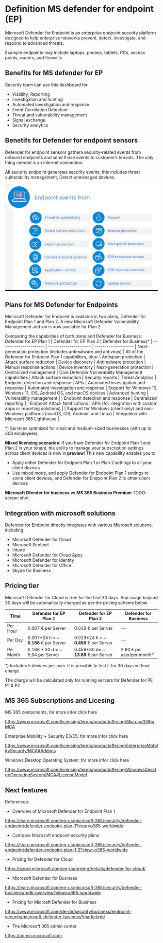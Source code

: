 # Definition MS defender for endpoint (EP)

Microsoft Defender for Endpoint is an enterprise endpoint security platform designed to help enterprise networks prevent, detect, investigate, and respond to advanced threats.

Example endpoints may include laptops, phones, tablets, PCs, access points, routers, and firewalls

## Benefits for MS defender for EP

Security team can use this dashboard for
- Visbility, Reporting
- Investigation and hunting
- Automated investigation and response
- Event Correlation Detection
- Threat and vulnerability management
- Signal exchange
- Security analytics

## Benetifs for Defender for endpoint sensors
Defender for endpoint sensors gathera security-related events from onboard endpoints and send those events to customer’s tenants. The only thing needed is an internet connection.

All security endpoint generates security events,  this includes threat vulnerability management,
Detect unmanaged devices. 

![alt text](https://github.com/melashkr/technical-articles/blob/main/ms365-defender/ms-defender-for-endpoint/images/defender-for-endpoints-sensors.PNG?row=true "MS Defender 365 componants")

## Plans for MS Defender for Endpoints
Microsoft Defender for Endpoint is available in two plans, Defender for Endpoint Plan 1 and Plan 2. A new Microsoft Defender Vulnerability Management add-on is now available for Plan 2

Comparing the capabilities of both plans and Defender for Business:
Defender for EP Plan 1 | Defender for EP Plan 2 | Defender for Business* |
---------------------- | ---------------------- | -------------------- | 
Next-generation protection (includes antimalware and antivirus) | All of the Defender for Endpoint Plan 1 capabilities, plus: |  Antispam protection |
Attack surface reduction |  Device discovery |  Antimalware protection |
Manual response actions  | Device inventory | Next-generation protection |
Centralized management | Core Defender Vulnerability Management capabilities | Attack surface reduction |
Security reports |  Threat Analytics | Endpoint detection and response |
APIs |  Automated investigation and response | Automated investigation and response |
Support for Windows 10, Windows 11, iOS, Android OS, and macOS devices | Advanced hunting | Vulnerability management |
 |  Endpoint detection and response | Centralized reporting |
 |  Endpoint Attack Notifications | APIs (for integration with custom apps or reporting solutions) |
 |  Support for Windows (client only) and non-Windows platforms (macOS, iOS, Android, and Linux) |  Integration with Microsoft 365 Lighthouse |
 
*)  Services optimized for small and medium-sized businesses (with up to 300 employees) 

**Mixed licensing scenarios**: If you have Defender for Endpoint Plan 1 and Plan 2 in your tenant, the ability to manage your subscription settings across client devices is now in **preview**! This new capability enables you to
- Apply either Defender for Endpoint Plan 1 or Plan 2 settings to all your client devices
- Use mixed mode, and apply Defender for Endpoint Plan 1 settings to some client devices, and Defender for Endpoint Plan 2 to other client devices

**Microsoft Dfender for business vs MS 365 Business Premium**
TODO: screen shot

## Integration with microsoft solutions
Defender for Endpoint directly integrates with various Microsoft solutions, including:
- Microsoft Defender for Cloud
- Microsoft Sentinel
- Intune
- Microsoft Defender for Cloud Apps
- Microsoft Defender for Identity
- Microsoft Defender for Office
- Skype for Business

## Pricing tier

Microsoft Defender for Cloud is free for the first 30 days. Any usage beyond 30 days will be automatically charged as per the pricing scheme below

Time |Defender for EP Plan 1 | Defender for EP Plan 2 | Defender for Business |
-----|---------------------- | ---------------------- | -------------------- | 
Per Hour | 0.007 € per Server |  0.019 € per Server  | -- |
Per Day  |  0.007*24 h =  ~ **0.168** €  per Server |  0.019*24 h = ~ **0.456** € per Server  | -- |
Per Month| 0.168 * 30 d = ~ 5,04 per Server | 0.456*30 d= ~ **13.68** € per Server | 2.80 € per user/per month* |

*) Includes 5 devices per user. It is possible to test it for 30 days without charge

The charge will be calculated only for running servers for Defender for PE P1 & P2

## MS 365 Subscriptions and Licesing
MS 365 componants, for more infor click here 

https://www.microsoft.com/licensing/terms/productoffering/Microsoft365/MCA

Enterprise Mobility + Security E3/E5: for more infor click here 

https://www.microsoft.com/licensing/terms/productoffering/EnterpriseMobilitySecurity/MCA#Addons

Windows Desktop Operating System: for more infor click here 

https://www.microsoft.com/licensing/terms/productoffering/WindowsDesktopOperatingSystem/MCA#LicenseModel

## Next features

References:
- Overview of Microsoft Defender for Endpoint Plan 1

https://learn.microsoft.com/en-us/microsoft-365/security/defender-endpoint/defender-endpoint-plan-1?view=o365-worldwide

- Compare Microsoft endpoint security plans

https://learn.microsoft.com/en-us/microsoft-365/security/defender-endpoint/defender-endpoint-plan-1-2?view=o365-worldwide

- Pricing for Defender for Cloud

https://azure.microsoft.com/en-us/pricing/details/defender-for-cloud/

- Microsoft Defender for Business

https://learn.microsoft.com/en-us/microsoft-365/security/defender-business/mdb-overview?view=o365-worldwide

- Pricing for Microsft Defender for Business

https://www.microsoft.com/de-de/security/business/endpoint-security/microsoft-defender-business?market=de

- The Microsoft 365 admin center

https://admin.microsoft.com


